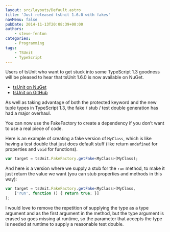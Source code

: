 ```yaml
---
layout: src/layouts/Default.astro
title: 'Just released tsUnit 1.6.0 with fakes'
navMenu: false
pubDate: 2014-11-13T20:08:39+00:00
authors:
    - steve-fenton
categories:
    - Programming
tags:
    - TSUnit
    - TypeScript
---
```


Users of tsUnit who want to get stuck into some TypeScript 1.3 goodness will be pleased to hear that tsUnit 1.6.0 is now available on NuGet.

- [tsUnit on NuGet](https://www.nuget.org/packages?q=tsunit)
- [tsUnit on GitHub](https://github.com/Steve-Fenton/tsUnit)

As well as taking advantage of both the protected keyword and the new tuple types in TypeScript 1.3, the fake / stub / test double generation has had a major overhaul.

You can now use the FakeFactory to create a dependency if you don’t want to use a real piece of code.

Here is an example of creating a fake version of `MyClass`, which is like having a test double that just does default stuff (like return `undefined` for properties and `void` for functions).

```typescript
var target = tsUnit.FakeFactory.getFake<MyClass>(MyClass);
```

And here is a version where we supply a stub for the `run` method, to make it just return the value we want (you can stub properties and methods in this way):

```typescript
var target = tsUnit.FakeFactory.getFake<MyClass>(MyClass,
    ['run', function () { return true; }]
);
```

I would love to remove the repetition of supplying the type as a type argument and as the first argument in the method, but the type argument is erased so goes missing at runtime, so the parameter that accepts the type is needed at runtime to supply a reasonable test double.